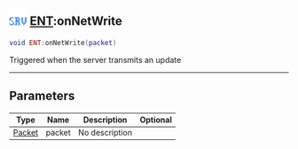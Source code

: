 ## <img src="../../.gitbook/assets/server.png" width="32" height="32" /> [ENT](../ent/README.md):onNetWrite

```lua
void ENT:onNetWrite(packet)
```

Triggered when the server transmits an update<br>

-----------------
## Parameters

| Type   | Name | Description | Optional |
| ------ | ---- | ----------- | -------: |
| [Packet](../packet/README.md) | packet | No description |  |
